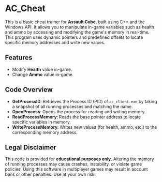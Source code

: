 # AC_Cheat

This is a basic cheat trainer for **Assault Cube**, built using C++ and the Windows API. It allows you to manipulate in-game variables such as health and ammo by accessing and modifying the game's memory in real-time. This program uses dynamic pointers and predefined offsets to locate specific memory addresses and write new values.

## Features

- Modify **Health** value in-game.
- Change **Ammo** value in-game.

## Code Overview

- **GetProcessID**: Retrieves the Process ID (PID) of `ac_client.exe` by taking a snapshot of all running processes and matching the name.
- **OpenProcess**: Opens the process for reading and writing memory.
- **ReadProcessMemory**: Reads the base pointer address to locate specific variables in memory.
- **WriteProcessMemory**: Writes new values (for health, ammo, etc.) to the corresponding memory address.

## Legal Disclaimer

This code is provided for **educational purposes only**. Altering the memory of running processes may cause crashes, instability, or violate game policies. Using this software in multiplayer games may result in account bans or other penalties. Use at your own risk.